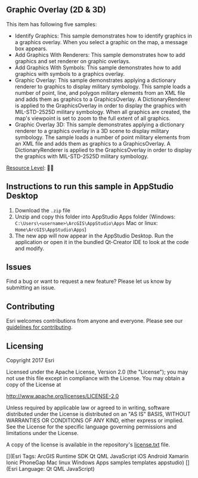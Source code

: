 
## Graphic Overlay (2D & 3D)

This item has following five samples:
- Identify Graphics: This sample demonstrates how to identify graphics in a graphics overlay. When you select a graphic on the map, a message box appears.
- Add Graphics With Renderers: This sample demonstrates how to add graphics and set renderer on graphic overlays.
- Add Graphics With Symbols: This sample demonstrates how to add graphics with symbols to a graphics overlay.
- Graphic Overlay: This sample demonstrates applying a dictionary renderer to graphics to display military symbology. This sample loads a number of point, line, and polygon military elements from an XML file and adds them as graphics to a GraphicsOverlay. A DictionaryRenderer is applied to the GraphicsOverlay in order to display the graphics with MIL-STD-2525D military symbology. When all graphics are created, the map's viewpoint is set to zoom to the full extent of all graphics.
- Graphic Overlay 3D: This sample demonstrates applying a dictionary renderer to a graphics overlay in a 3D scene to display military symbology. The sample loads a number of point military elements from an XML file and adds them as graphics to a GraphicsOverlay. A DictionaryRenderer is applied to the GraphicsOverlay in order to display the graphics with MIL-STD-2525D military symbology.

[Resource Level](https://geonet.esri.com/groups/appstudio/blog/2016/12/06/how-to-describe-our-resources-in-terms-of-difficulty-complexity-and-time-to-digest): 🍌🍌


## Instructions to run this sample in AppStudio Desktop

1. Download the `.zip` file
2. Unzip and copy this folder into AppStudio Apps folder (Windows: `C:\Users\<username>\ArcGIS\AppStudio\Apps` Mac or linux: `Home\ArcGIS\AppStudio\Apps`)
3. The new app will now appear in the AppStudio Desktop. Run the application or open it in the bundled Qt-Creator IDE to look at the code and modify.

## Issues

Find a bug or want to request a new feature?  Please let us know by submitting an issue.

## Contributing

Esri welcomes contributions from anyone and everyone. Please see our [guidelines for contributing](https://github.com/esri/contributing).

## Licensing
Copyright 2017 Esri

Licensed under the Apache License, Version 2.0 (the "License");
you may not use this file except in compliance with the License.
You may obtain a copy of the License at

http://www.apache.org/licenses/LICENSE-2.0

Unless required by applicable law or agreed to in writing, software
distributed under the License is distributed on an "AS IS" BASIS,
WITHOUT WARRANTIES OR CONDITIONS OF ANY KIND, either express or implied.
See the License for the specific language governing permissions and
limitations under the License.

A copy of the license is available in the repository's [license.txt](license.txt) file.


[](Esri Tags: ArcGIS Runtime SDK Qt QML JavaScript iOS Android Xamarin Ionic PhoneGap Mac linux Windows Apps samples templates appstudio)
[](Esri Language: Qt QML JavaScript)
